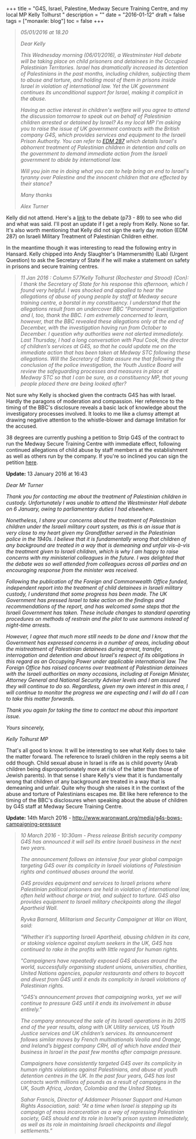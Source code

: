 +++
title = "G4S, Israel, Palestine, Medway Secure Training Centre, and my local MP Kelly Tolhurst "
description = ""
date = "2016-01-12"
draft = false
tags = ["monaxle: blog"]
toc = false
+++

> *05/01/2016 at 18.20*
> 
> *Dear Kelly*
> 
> *This Wednesday morning (06/01/2016), a Westminster Hall debate will be taking place on child prisoners and detainees in the Occupied Palestinian Territories. Israel has dramatically increased its detention of Palestinians in the past months, including children, subjecting them to abuse and torture, and holding most of them in prisons inside Israel in violation of international law. Yet the UK government continues its unconditional support for Israel, making it complicit in the abuse.*
> 
> *Having an active interest in children's welfare will you agree to attend the discussion tomorrow to speak out on behalf of Palestinian children arrested or detained by Israel? As my local MP I'm asking you to raise the issue of UK government contracts with the British company G4S, which provides services and equipment to the Israeli Prison Authority. You can refer to [EDM 287](https://edm.parliament.uk/early-day-motion/48065) which details Israel's abhorrent treatment of Palestinian children in detention and calls on the government to demand immediate action from the Israeli government to abide by international law.*
> 
> *Will you join me in doing what you can to help bring an end to Israel's tyranny over Palestine and the innocent children that are effected by their stance?*
> 
> *Many thanks*
> 
> *Alex Turner*

Kelly did not attend. Here's a [link](http://www.publications.parliament.uk/pa/cm201516/cmhansrd/chan92.pdf) to the debate (p73 - 89) to see who did and what was said. I'll post an update if I get a reply from Kelly. None so far. It's also worth mentioning that Kelly did not sign the early day motion (EDM 287) on Israeli Military Treatment of Palestinian Children either.

In the meantime though it was interesting to read the following entry in Hansard. Kelly chipped into Andy Slaughter's (Hammersmith) (Lab) (Urgent Question) to ask the Secretary of State if he will make a statement on safety in prisons and secure training centres.

> *11 Jan 2016 : Column 577Kelly Tolhurst (Rochester and Strood) (Con): I thank the Secretary of State for his response this afternoon, which I found very helpful. I was shocked and appalled to hear the allegations of abuse of young people by staff at Medway secure training centre, a borstal in my constituency. I understand that the allegations result from an undercover BBC “Panorama” investigation and I, too, thank the BBC. I am extremely concerned to learn, however, that the BBC revealed these allegations only at the end of December, with the investigation having run from October to December. I question why authorities were not alerted immediately. Last Thursday, I had a long conversation with Paul Cook, the director of children’s services at G4S, so that he could update me on the immediate action that has been taken at Medway STC following these allegations. Will the Secretary of State assure me that following the conclusion of the police investigation, the Youth Justice Board will review the safeguarding processes and measures in place at Medway STC so that I can be sure, as a constituency MP, that young people placed there are being looked after?*

Not sure why Kelly is shocked given the contracts G4S has with Israel. Hardly the paragons of moderation and compassion. Her reference to the timing of the BBC's disclosure reveals a basic lack of knowledge about the investigatory processes involved. It looks to me like a clumsy attempt at drawing negative attention to the whistle-blower and damage limitation for the accused.

38 degrees are currently pushing a petition to Strip G4S of the contract to run the Medway Secure Training Centre with immediate effect, following continued allegations of child abuse by staff members at the establishment as well as others run by the company. If you're so inclined you can sign the petition [here](https://you.38degrees.org.uk/petitions/remove-contracts-for-looking-after-vulnerbale-children-from-g4s?bucket=blast).

**Update:** 13 January 2016 at 16:43

*Dear Mr Turner*

*Thank you for contacting me about the treatment of Palestinian children in custody. Unfortunately I was unable to attend the Westminster Hall debate on 6 January, owing to parliamentary duties I had elsewhere.*

*Nonetheless, I share your concerns about the treatment of Palestinian children under the Israeli military court system, as this is an issue that is very close to my heart given my Grandfather served in the Palestinian police in the 1940s. I believe that it is fundamentally wrong that children of any background are treated in a way that is demeaning and unfair vis-à-vis the treatment given to Israeli children, which is why I am happy to raise concerns with my ministerial colleagues in the future. I was delighted that the debate was so well attended from colleagues across all parties and an encouraging response from the minister was received.*

*Following the publication of the Foreign and Commonwealth Office funded, independent report into the treatment of child detainees in Israeli military custody, I understand that some progress has been made. The UK Government has pressed Israel to take action on the findings and recommendations of the report, and has welcomed some steps that the Israeli Government has taken. These include changes to standard operating procedures on methods of restrain and the pilot to use summons instead of night-time arrests.*

*However, I agree that much more still needs to be done and I know that the Government has expressed concerns in a number of areas, including about the mistreatment of Palestinian detainees during arrest, transfer, interrogation and detention and about Israel's respect of its obligations in this regard as an Occupying Power under applicable international law. The Foreign Office has raised concerns over treatment of Palestinian detainees with the Israeli authorities on many occasions, including at Foreign Minister, Attorney General and National Security Adviser levels and I am assured they will continue to do so. Regardless, given my own interest in this area, I will continue to monitor the progress we are expecting and I will do all I can to take this matter forwards.*

*Thank you again for taking the time to contact me about this important issue.*

*Yours sincerely,*

*Kelly Tolhurst MP*

That's all good to know. It will be interesting to see what Kelly does to take the matter forward. The reference to Israeli children in the reply seems a bit odd though. Child sexual abuse in Israel is rife as is child poverty (Arab children being disproportionately more at risk of the latter than those of Jewish parents). In that sense I share Kelly's view that it is fundamentally wrong that children of any background are treated in a way that is demeaning and unfair. Quite why though she raises it in the context of the abuse and torture of Palestinians escapes me. Bit like here reference to the timing of the BBC's disclosures when speaking about the abuse of children by G4S staff at Medway Secure Training Centre.

**Update:** 14th March 2016 - http://www.waronwant.org/media/g4s-bows-campaigning-pressure
> 
> *10 March 2016 - 10:30am - Press release
> British security company G4S has announced it will sell its entire Israeli business in the next two years.*
> 
> *The announcement follows an intensive four year global campaign targeting G4S over its complicity in Israeli violations of Palestinian rights and continued abuses around the world.*
> 
> *G4S provides equipment and services to Israeli prisons where Palestinian political prisoners are held in violation of international law, often held without charge or trial, and subject to torture. G4S also provides equipment to Israeli military checkpoints along the illegal Apartheid Wall.*
> 
> *Ryvka Barnard, Militarism and Security Campaigner at War on Want, said:*
> 
> *"Whether it’s supporting Israeli Apartheid, abusing children in its care, or stoking violence against asylum seekers in the UK, G4S has continued to rake in the profits with little regard for human rights.*
> 
> *"Campaigners have repeatedly exposed G4S abuses around the world, successfully organising student unions, universities, charities, United Nations agencies, popular restaurants and others to boycott and divest from G4S until it ends its complicity in Israeli violations of Palestinian rights.*
> 
> *"G4S’s announcement proves that campaigning works, yet we will continue to pressure G4S until it ends its involvement in abuse entirely."*
> 
> *The company announced the sale of its Israeli operations in its 2015 end of the year results, along with UK Utility services, US Youth Justice services and UK children’s services. Its announcement follows similar moves by French multinationals Veolia and Orange, and Ireland’s biggest company CRH, all of which have ended their business in Israel in the past few months after campaign pressure.*
> 
> *Campaigners have consistently targeted G4S over its complicity in human rights violations against Palestinians, and abuse at youth detention centres in the UK. In the past four years, G4S has lost contracts worth millions of pounds as a result of campaigns in the UK, South Africa, Jordan, Colombia and the United States.*
> 
> *Sahar Francis, Director of Addameer Prisoner Support and Human Rights Association, said: “At a time when Israel is stepping up its campaign of mass incarceration as a way of repressing Palestinian society, G4S should end its role in Israel’s prison system immediately, as well as its role in maintaining Israeli checkpoints and illegal settlements.”*